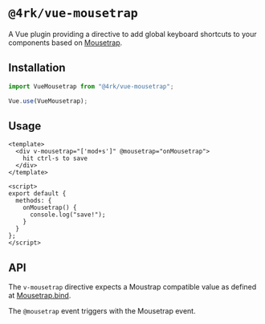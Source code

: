 # `@4rk/vue-mousetrap`

A Vue plugin providing a directive to add global keyboard shortcuts to your components based on [Mousetrap](https://craig.is/killing/mice).

## Installation

```javascript
import VueMousetrap from "@4rk/vue-mousetrap";

Vue.use(VueMousetrap);
```

## Usage

```vue
<template>
  <div v-mousetrap="['mod+s']" @mousetrap="onMousetrap">
    hit ctrl-s to save
  </div>
</template>

<script>
export default {
  methods: {
    onMousetrap() {
      console.log("save!");
    }
  }
};
</script>
```

## API

The `v-mousetrap` directive expects a Moustrap compatible value as defined at [Mousetrap.bind](https://craig.is/killing/mice#api.bind).

The `@mousetrap` event triggers with the Mousetrap event.
